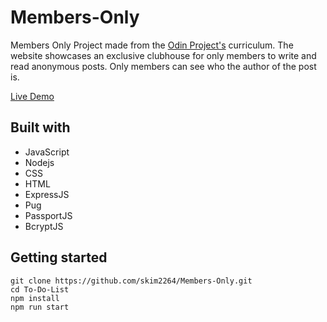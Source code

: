 # Members-Only

Members Only Project made from the [Odin Project's](https://www.theodinproject.com/) curriculum. The website showcases an exclusive clubhouse for only members to write and read anonymous posts. Only members can see who the author of the post is.

[Live Demo](https://skim2264.github.io/Members-Only/)

## Built with

- JavaScript
- Nodejs
- CSS
- HTML
- ExpressJS
- Pug
- PassportJS
- BcryptJS

## Getting started

```
git clone https://github.com/skim2264/Members-Only.git
cd To-Do-List
npm install
npm run start